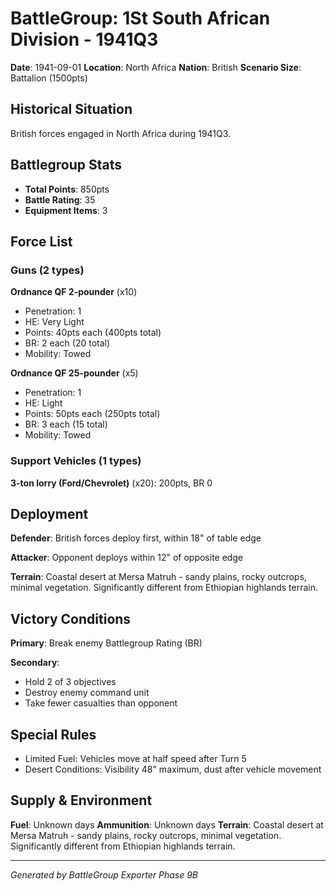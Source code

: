 # BattleGroup: 1St South African Division - 1941Q3

**Date**: 1941-09-01
**Location**: North Africa
**Nation**: British
**Scenario Size**: Battalion (1500pts)

## Historical Situation

British forces engaged in North Africa during 1941Q3.

## Battlegroup Stats

- **Total Points**: 850pts
- **Battle Rating**: 35
- **Equipment Items**: 3

## Force List

### Guns (2 types)

**Ordnance QF 2-pounder** (x10)
- Penetration: 1
- HE: Very Light
- Points: 40pts each (400pts total)
- BR: 2 each (20 total)
- Mobility: Towed

**Ordnance QF 25-pounder** (x5)
- Penetration: 1
- HE: Light
- Points: 50pts each (250pts total)
- BR: 3 each (15 total)
- Mobility: Towed

### Support Vehicles (1 types)

**3-ton lorry (Ford/Chevrolet)** (x20): 200pts, BR 0

## Deployment

**Defender**: British forces deploy first, within 18" of table edge

**Attacker**: Opponent deploys within 12" of opposite edge

**Terrain**: Coastal desert at Mersa Matruh - sandy plains, rocky outcrops, minimal vegetation. Significantly different from Ethiopian highlands terrain.

## Victory Conditions

**Primary**: Break enemy Battlegroup Rating (BR)

**Secondary**:
- Hold 2 of 3 objectives
- Destroy enemy command unit
- Take fewer casualties than opponent

## Special Rules

- Limited Fuel: Vehicles move at half speed after Turn 5
- Desert Conditions: Visibility 48" maximum, dust after vehicle movement

## Supply & Environment

**Fuel**: Unknown days
**Ammunition**: Unknown days
**Terrain**: Coastal desert at Mersa Matruh - sandy plains, rocky outcrops, minimal vegetation. Significantly different from Ethiopian highlands terrain.

---

*Generated by BattleGroup Exporter Phase 9B*
